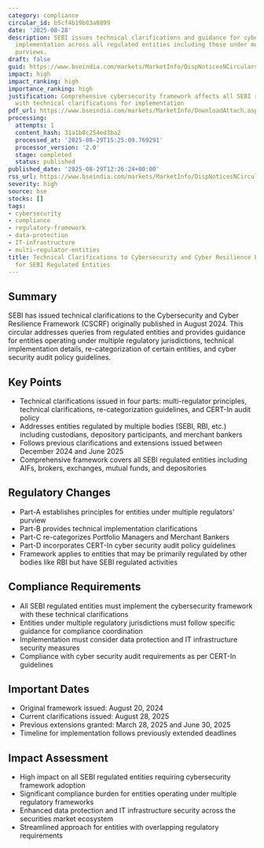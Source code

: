 ```yaml
---
category: compliance
circular_id: b5cf4b19b83a8899
date: '2025-08-28'
description: SEBI issues technical clarifications and guidance for cybersecurity framework
  implementation across all regulated entities including those under multiple regulatory
  purviews.
draft: false
guid: https://www.bseindia.com/markets/MarketInfo/DispNoticesNCirculars.aspx?Noticeid={BFC41884-45FE-4355-A33B-90CC4887C27F}&noticeno=20250829-36&dt=08/29/2025&icount=36&totcount=55&flag=0
impact: high
impact_ranking: high
importance_ranking: high
justification: Comprehensive cybersecurity framework affects all SEBI regulated entities
  with technical clarifications for implementation
pdf_url: https://www.bseindia.com/markets/MarketInfo/DownloadAttach.aspx?id=20250829-36&attachedId=09a321b7-ba3f-4033-9145-56cc5e77bb7d
processing:
  attempts: 1
  content_hash: 31a1b8c254ed3ba2
  processed_at: '2025-08-29T15:25:09.769291'
  processor_version: '2.0'
  stage: completed
  status: published
published_date: '2025-08-29T12:26:24+00:00'
rss_url: https://www.bseindia.com/markets/MarketInfo/DispNoticesNCirculars.aspx?Noticeid={BFC41884-45FE-4355-A33B-90CC4887C27F}&noticeno=20250829-36&dt=08/29/2025&icount=36&totcount=55&flag=0
severity: high
source: bse
stocks: []
tags:
- cybersecurity
- compliance
- regulatory-framework
- data-protection
- IT-infrastructure
- multi-regulator-entities
title: Technical Clarifications to Cybersecurity and Cyber Resilience Framework (CSCRF)
  for SEBI Regulated Entities
---
```


## Summary

SEBI has issued technical clarifications to the Cybersecurity and Cyber Resilience Framework (CSCRF) originally published in August 2024. This circular addresses queries from regulated entities and provides guidance for entities operating under multiple regulatory jurisdictions, technical implementation details, re-categorization of certain entities, and cyber security audit policy guidelines.

## Key Points

- Technical clarifications issued in four parts: multi-regulator principles, technical clarifications, re-categorization guidelines, and CERT-In audit policy
- Addresses entities regulated by multiple bodies (SEBI, RBI, etc.) including custodians, depository participants, and merchant bankers
- Follows previous clarifications and extensions issued between December 2024 and June 2025
- Comprehensive framework covers all SEBI regulated entities including AIFs, brokers, exchanges, mutual funds, and depositories

## Regulatory Changes

- Part-A establishes principles for entities under multiple regulators' purview
- Part-B provides technical implementation clarifications
- Part-C re-categorizes Portfolio Managers and Merchant Bankers
- Part-D incorporates CERT-In cyber security audit policy guidelines
- Framework applies to entities that may be primarily regulated by other bodies like RBI but have SEBI regulated activities

## Compliance Requirements

- All SEBI regulated entities must implement the cybersecurity framework with these technical clarifications
- Entities under multiple regulatory jurisdictions must follow specific guidance for compliance coordination
- Implementation must consider data protection and IT infrastructure security measures
- Compliance with cyber security audit requirements as per CERT-In guidelines

## Important Dates

- Original framework issued: August 20, 2024
- Current clarifications issued: August 28, 2025
- Previous extensions granted: March 28, 2025 and June 30, 2025
- Timeline for implementation follows previously extended deadlines

## Impact Assessment

- High impact on all SEBI regulated entities requiring cybersecurity framework adoption
- Significant compliance burden for entities operating under multiple regulatory frameworks
- Enhanced data protection and IT infrastructure security across the securities market ecosystem
- Streamlined approach for entities with overlapping regulatory requirements